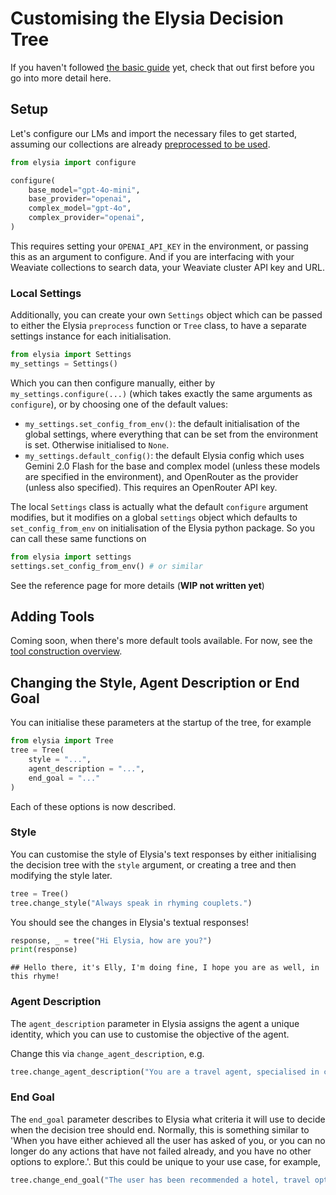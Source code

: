 # Customising the Elysia Decision Tree

If you haven't followed [the basic guide](basic.md) yet, check that out first before you go into more detail here.

## Setup

Let's configure our LMs and import the necessary files to get started, assuming our collections are already [preprocessed to be used](preprocess.md).

```python
from elysia import configure

configure(
    base_model="gpt-4o-mini",
    base_provider="openai",
    complex_model="gpt-4o",
    complex_provider="openai",
)
```
This requires setting your `OPENAI_API_KEY` in the environment, or passing this as an argument to configure. And if you are interfacing with your Weaviate collections to search data, your Weaviate cluster API key and URL.


### Local Settings

Additionally, you can create your own `Settings` object which can be passed to either the Elysia `preprocess` function or `Tree` class, to have a separate settings instance for each initialisation.

```python
from elysia import Settings
my_settings = Settings()
```

Which you can then configure manually, either by `my_settings.configure(...)` (which takes exactly the same arguments as `configure`), or by choosing one of the default values:

- `my_settings.set_config_from_env()`: the default initialisation of the global settings, where everything that can be set from the environment is set. Otherwise initialised to `None`.
- `my_settings.default_config()`: the default Elysia config which uses Gemini 2.0 Flash for the base and complex model (unless these models are specified in the environment), and OpenRouter as the provider (unless also specified). This requires an OpenRouter API key.

The local `Settings` class is actually what the default `configure` argument modifies, but it modifies on a global `settings` object which defaults to `set_config_from_env` on initialisation of the Elysia python package. So you can call these same functions on 
```python
from elysia import settings
settings.set_config_from_env() # or similar
```
See the reference page for more details (**WIP not written yet**)

## Adding Tools

Coming soon, when there's more default tools available. For now, see the [tool construction overview](Customising/creating_your_own_tools.md).

## Changing the Style, Agent Description or End Goal

You can initialise these parameters at the startup of the tree, for example
```python
from elysia import Tree
tree = Tree(
    style = "...",
    agent_description = "...",
    end_goal = "..."
)
```
Each of these options is now described.

### Style

You can customise the style of Elysia's text responses by either initialising the decision tree with the `style` argument, 
or creating a tree and then modifying the style later.
```python
tree = Tree()
tree.change_style("Always speak in rhyming couplets.")
```

You should see the changes in Elysia's textual responses!
```python
response, _ = tree("Hi Elysia, how are you?")
print(response)
```
```
## Hello there, it's Elly, I'm doing fine, I hope you are as well, in this rhyme!
```


### Agent Description

The `agent_description` parameter in Elysia assigns the agent a unique identity, which you can use to customise the objective of the agent. 

Change this via `change_agent_description`, e.g.
```python
tree.change_agent_description("You are a travel agent, specialised in creating unique travel plans for customers that interact with you.")
```

### End Goal

The `end_goal` parameter describes to Elysia what criteria it will use to decide when the decision tree should end. Normally, this is something similar to 'When you have either achieved all the user has asked of you, or you can no longer do any actions that have not failed already, and you have no other options to explore.'. But this could be unique to your use case, for example,
```python
tree.change_end_goal("The user has been recommended a hotel, travel options as well as activities to do in the local area. Or, you have exhausted all options. Or, you have asked the user for more clarification about their request.")
```